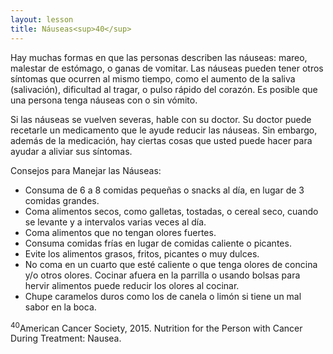 ```yaml
---
layout: lesson
title: Náuseas<sup>40</sup>
---
```


Hay muchas formas en que las personas describen las náuseas: mareo, malestar de estómago, o ganas de vomitar. Las náuseas pueden tener otros síntomas que ocurren al mismo tiempo, como el aumento de la saliva (salivación), dificultad al tragar, o pulso rápido del corazón. Es posible que una persona tenga náuseas con o sin vómito. 

Si las náuseas se vuelven severas, hable con su doctor. Su doctor puede recetarle un medicamento que le ayude reducir las náuseas. Sin embargo, además de la medicación, hay ciertas cosas que usted puede hacer para ayudar a aliviar sus síntomas. 

Consejos para Manejar las Náuseas:

* Consuma de 6 a 8 comidas pequeñas o snacks al día, en lugar de 3 comidas grandes.
* Coma alimentos secos, como galletas, tostadas, o cereal seco, cuando se levante y a intervalos varias veces al día. 
* Coma alimentos que no tengan olores fuertes.
* Consuma comidas frías en lugar de comidas caliente o picantes.
* Evite los alimentos grasos, fritos, picantes o muy dulces.
* No coma en un cuarto que esté caliente o que tenga olores de concina y/o otros olores. Cocinar afuera en la parrilla o usando bolsas para hervir alimentos puede reducir los olores al cocinar. 
* Chupe caramelos duros como los de canela o limón si tiene un mal sabor en la boca.


<sup>40</sup>American Cancer Society, 2015. Nutrition for the Person with Cancer During Treatment: Nausea.